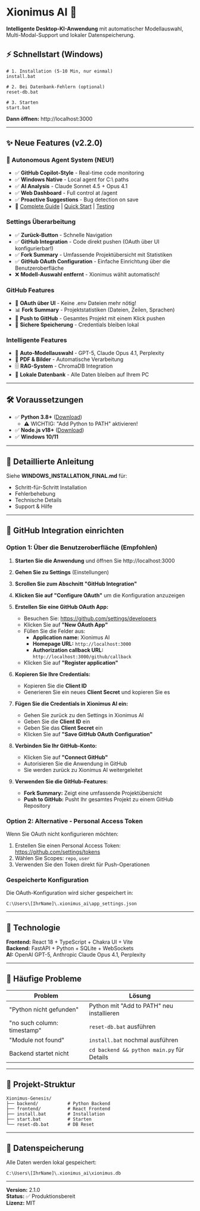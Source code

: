 # Xionimus AI 🚀

**Intelligente Desktop-KI-Anwendung** mit automatischer Modellauswahl, Multi-Modal-Support und lokaler Datenspeicherung.

## ⚡ Schnellstart (Windows)

```batch
# 1. Installation (5-10 Min, nur einmal)
install.bat

# 2. Bei Datenbank-Fehlern (optional)
reset-db.bat

# 3. Starten
start.bat
```

**Dann öffnen:** http://localhost:3000

---

## ✨ Neue Features (v2.2.0)

### 🤖 Autonomous Agent System (NEU!)
- ✅ **GitHub Copilot-Style** - Real-time code monitoring
- ✅ **Windows Native** - Local agent for C:\ paths
- ✅ **AI Analysis** - Claude Sonnet 4.5 + Opus 4.1
- ✅ **Web Dashboard** - Full control at /agent
- ✅ **Proactive Suggestions** - Bug detection on save
- 📖 [Complete Guide](AUTONOMOUS_AGENT.md) | [Quick Start](QUICKSTART.md) | [Testing](TESTING_GUIDE.md)

### Settings Überarbeitung
- ✅ **Zurück-Button** - Schnelle Navigation
- ✅ **GitHub Integration** - Code direkt pushen (OAuth über UI konfigurierbar!)
- ✅ **Fork Summary** - Umfassende Projektübersicht mit Statistiken
- ✅ **GitHub OAuth Configuration** - Einfache Einrichtung über die Benutzeroberfläche
- ❌ **Modell-Auswahl entfernt** - Xionimus wählt automatisch!

### GitHub Features
- 🔗 **OAuth über UI** - Keine .env Dateien mehr nötig!
- 📊 **Fork Summary** - Projektstatistiken (Dateien, Zeilen, Sprachen)
- 🚀 **Push to GitHub** - Gesamtes Projekt mit einem Klick pushen
- 🔐 **Sichere Speicherung** - Credentials bleiben lokal

### Intelligente Features
- 🤖 **Auto-Modellauswahl** - GPT-5, Claude Opus 4.1, Perplexity
- 📄 **PDF & Bilder** - Automatische Verarbeitung
- 🗄️ **RAG-System** - ChromaDB Integration
- 💾 **Lokale Datenbank** - Alle Daten bleiben auf Ihrem PC

---

## 🛠️ Voraussetzungen

- ✅ **Python 3.8+** ([Download](https://www.python.org/downloads/))
  - ⚠️ WICHTIG: "Add Python to PATH" aktivieren!
- ✅ **Node.js v18+** ([Download](https://nodejs.org/))
- ✅ **Windows 10/11**

---

## 📖 Detaillierte Anleitung

Siehe **WINDOWS_INSTALLATION_FINAL.md** für:
- Schritt-für-Schritt Installation
- Fehlerbehebung
- Technische Details
- Support & Hilfe

---

## 🔗 GitHub Integration einrichten

### Option 1: Über die Benutzeroberfläche (Empfohlen)

1. **Starten Sie die Anwendung** und öffnen Sie http://localhost:3000
2. **Gehen Sie zu Settings** (Einstellungen)
3. **Scrollen Sie zum Abschnitt "GitHub Integration"**
4. **Klicken Sie auf "Configure OAuth"** um die Konfiguration anzuzeigen

5. **Erstellen Sie eine GitHub OAuth App:**
   - Besuchen Sie: https://github.com/settings/developers
   - Klicken Sie auf **"New OAuth App"**
   - Füllen Sie die Felder aus:
     - **Application name:** Xionimus AI
     - **Homepage URL:** `http://localhost:3000`
     - **Authorization callback URL:** `http://localhost:3000/github/callback`
   - Klicken Sie auf **"Register application"**

6. **Kopieren Sie Ihre Credentials:**
   - Kopieren Sie die **Client ID**
   - Generieren Sie ein neues **Client Secret** und kopieren Sie es

7. **Fügen Sie die Credentials in Xionimus AI ein:**
   - Gehen Sie zurück zu den Settings in Xionimus AI
   - Geben Sie die **Client ID** ein
   - Geben Sie das **Client Secret** ein
   - Klicken Sie auf **"Save GitHub OAuth Configuration"**

8. **Verbinden Sie Ihr GitHub-Konto:**
   - Klicken Sie auf **"Connect GitHub"**
   - Autorisieren Sie die Anwendung in GitHub
   - Sie werden zurück zu Xionimus AI weitergeleitet

9. **Verwenden Sie die GitHub-Features:**
   - **Fork Summary:** Zeigt eine umfassende Projektübersicht
   - **Push to GitHub:** Pusht Ihr gesamtes Projekt zu einem GitHub Repository

### Option 2: Alternative - Personal Access Token

Wenn Sie OAuth nicht konfigurieren möchten:
1. Erstellen Sie einen Personal Access Token: https://github.com/settings/tokens
2. Wählen Sie Scopes: `repo`, `user`
3. Verwenden Sie den Token direkt für Push-Operationen

### Gespeicherte Konfiguration

Die OAuth-Konfiguration wird sicher gespeichert in:
```
C:\Users\[IhrName]\.xionimus_ai\app_settings.json
```

---

## 🎨 Technologie

**Frontend:** React 18 + TypeScript + Chakra UI + Vite  
**Backend:** FastAPI + Python + SQLite + WebSockets  
**AI:** OpenAI GPT-5, Anthropic Claude Opus 4.1, Perplexity

---

## 🐛 Häufige Probleme

| Problem | Lösung |
|---------|--------|
| "Python nicht gefunden" | Python mit "Add to PATH" neu installieren |
| "no such column: timestamp" | `reset-db.bat` ausführen |
| "Module not found" | `install.bat` nochmal ausführen |
| Backend startet nicht | `cd backend && python main.py` für Details |

---

## 📁 Projekt-Struktur

```
Xionimus-Genesis/
├── backend/           # Python Backend
├── frontend/          # React Frontend
├── install.bat        # Installation
├── start.bat          # Starten
└── reset-db.bat       # DB Reset
```

---

## 🔐 Datenspeicherung

Alle Daten werden lokal gespeichert:
```
C:\Users\[IhrName]\.xionimus_ai\xionimus.db
```

---

**Version:** 2.1.0  
**Status:** ✅ Produktionsbereit  
**Lizenz:** MIT
